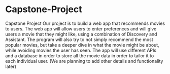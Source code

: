 # Capstone-Project
Capstone Project
Our project is to build a web app that recommends movies to users. The web app will allow users to enter preferences and will give users a movie that they might like, using a combination of Discovery and Assistant. The program will also try to not simply recommend the most popular movies, but take a deeper dive in what the movie might be about, while avoiding movies the user has seen. The app will use different APIs and a database in order to store all the movie data in order to tailor it to each individual user. (We are planning to add other details and functionality later)
